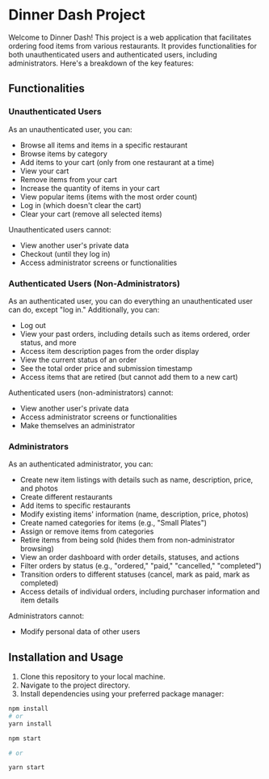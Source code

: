 # Dinner Dash Project

Welcome to Dinner Dash! This project is a web application that facilitates ordering food items from various restaurants. It provides functionalities for both unauthenticated users and authenticated users, including administrators. Here's a breakdown of the key features:

## Functionalities

### Unauthenticated Users

As an unauthenticated user, you can:

- Browse all items and items in a specific restaurant
- Browse items by category
- Add items to your cart (only from one restaurant at a time)
- View your cart
- Remove items from your cart
- Increase the quantity of items in your cart
- View popular items (items with the most order count)
- Log in (which doesn't clear the cart)
- Clear your cart (remove all selected items)

Unauthenticated users cannot:

- View another user's private data
- Checkout (until they log in)
- Access administrator screens or functionalities

### Authenticated Users (Non-Administrators)

As an authenticated user, you can do everything an unauthenticated user can do, except "log in." Additionally, you can:

- Log out
- View your past orders, including details such as items ordered, order status, and more
- Access item description pages from the order display
- View the current status of an order
- See the total order price and submission timestamp
- Access items that are retired (but cannot add them to a new cart)

Authenticated users (non-administrators) cannot:

- View another user's private data
- Access administrator screens or functionalities
- Make themselves an administrator

### Administrators

As an authenticated administrator, you can:

- Create new item listings with details such as name, description, price, and photos
- Create different restaurants
- Add items to specific restaurants
- Modify existing items' information (name, description, price, photos)
- Create named categories for items (e.g., "Small Plates")
- Assign or remove items from categories
- Retire items from being sold (hides them from non-administrator browsing)
- View an order dashboard with order details, statuses, and actions
- Filter orders by status (e.g., "ordered," "paid," "cancelled," "completed")
- Transition orders to different statuses (cancel, mark as paid, mark as completed)
- Access details of individual orders, including purchaser information and item details

Administrators cannot:

- Modify personal data of other users

## Installation and Usage

1. Clone this repository to your local machine.
2. Navigate to the project directory.
3. Install dependencies using your preferred package manager:

```bash
npm install
# or
yarn install
```

```bash
npm start

# or

yarn start
```
